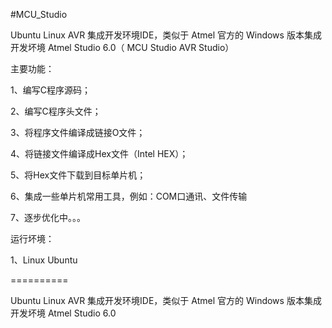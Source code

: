 ﻿#MCU_Studio


Ubuntu Linux AVR 集成开发环境IDE，类似于 Atmel 官方的 Windows 版本集成开发坏境 Atmel Studio 6.0（ MCU Studio AVR Studio）

主要功能：

1、编写C程序源码；

2、编写C程序头文件；

3、将程序文件编译成链接O文件；

4、将链接文件编译成Hex文件（Intel HEX）；

5、将Hex文件下载到目标单片机；

6、集成一些单片机常用工具，例如：COM口通讯、文件传输

7、逐步优化中。。。

运行坏境：

1、Linux Ubuntu


==========

Ubuntu Linux AVR 集成开发环境IDE，类似于 Atmel 官方的 Windows 版本集成开发坏境 Atmel Studio 6.0
